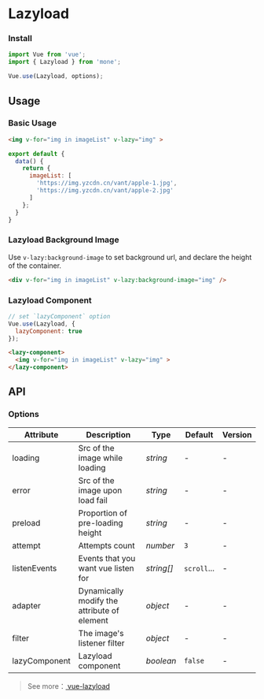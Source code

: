 # Lazyload

### Install

```js
import Vue from 'vue';
import { Lazyload } from 'mone';

Vue.use(Lazyload, options);
```

## Usage

### Basic Usage

```html
<img v-for="img in imageList" v-lazy="img" >
```

```javascript
export default {
  data() {
    return {
      imageList: [
        'https://img.yzcdn.cn/vant/apple-1.jpg',
        'https://img.yzcdn.cn/vant/apple-2.jpg'
      ]
    };
  }
}
```

### Lazyload Background Image

Use `v-lazy:background-image` to set background url, and declare the height of the container.

```html
<div v-for="img in imageList" v-lazy:background-image="img" />
```

### Lazyload Component

```js
// set `lazyComponent` option
Vue.use(Lazyload, {
  lazyComponent: true
});
```

```html
<lazy-component>
  <img v-for="img in imageList" v-lazy="img" >
</lazy-component>
```

## API

### Options

| Attribute | Description | Type | Default | Version |
|------|------|------|------|------|
| loading | Src of the image while loading | *string* | - | - |
| error | Src of the image upon load fail | *string* | - | - |
| preload | Proportion of pre-loading height | *string* | - | - |
| attempt | Attempts count | *number* | `3` | - |
| listenEvents | Events that you want vue listen for | *string[]* | `scroll`... | - |
| adapter | Dynamically modify the attribute of element | *object* | - | - |
| filter | The image's listener filter | *object* | - | - |
| lazyComponent | Lazyload component | *boolean* | `false` | - |

> See more：[ vue-lazyload ](https://github.com/hilongjw/vue-lazyload)
